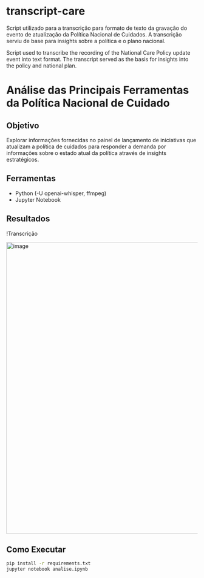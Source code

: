 # transcript-care
Script utilizado para a transcrição para formato de texto da gravação do evento de atualização da Política Nacional de Cuidados. A transcrição serviu de base para insights sobre a política e o plano nacional.

Script used to transcribe the recording of the National Care Policy update event into text format. The transcript served as the basis for insights into the policy and national plan.

# Análise das Principais Ferramentas da Política Nacional de Cuidado  

## Objetivo  
Explorar informações fornecidas no painel de lançamento de iniciativas que atualizam a política de cuidados para responder a demanda por informações sobre o estado atual da política através de insights estratégicos.  

## Ferramentas  
- Python (-U openai-whisper, ffmpeg)  
- Jupyter Notebook  

## Resultados  
!Transcrição 

<img width="1366" height="768" alt="image" src="https://github.com/user-attachments/assets/890ef250-a3f4-4b12-9da5-8f4c4a034302" />

  

## Como Executar  
```bash
pip install -r requirements.txt
jupyter notebook analise.ipynb
